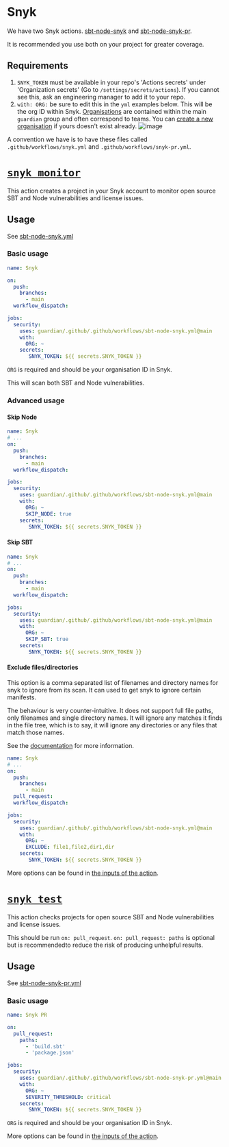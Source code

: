 # Snyk

We have two Snyk actions. [sbt-node-snyk](sbt-node-snyk.yml) and [sbt-node-snyk-pr](sbt-node-snyk-pr.yml).

It is recommended you use both on your project for greater coverage.

## Requirements

1. `SNYK_TOKEN` must be available in your repo's 'Actions secrets' under 'Organization secrets' (Go to `/settings/secrets/actions`). If you cannot see this, ask an engineering manager to add it to your repo.
1. `with: ORG:` be sure to edit this in the `yml` examples below. This will be the org ID within Snyk. [Organisations](https://docs.snyk.io/introducing-snyk/snyks-core-concepts/groups-organizations-and-users#snyk-organizations) are contained within the main `guardian` group and often correspond to teams. You can [create a new organisation](https://docs.snyk.io/features/user-and-group-management/managing-groups-and-organizations/manage-snyk-organizations) if yours doesn't exist already.
   ![image](https://user-images.githubusercontent.com/48949546/112194614-f6985880-8c00-11eb-946f-a88fdae57662.jpg)

A convention we have is to have these files called `.github/workflows/snyk.yml` and `.github/workflows/snyk-pr.yml`.

# [`snyk monitor`](https://docs.snyk.io/snyk-cli/commands/monitor)

This action creates a project in your Snyk account to monitor open source SBT and Node vulnerabilities and license issues.

## Usage

See [sbt-node-snyk.yml](sbt-node-snyk.yml)

### Basic usage

```yml
name: Snyk

on:
  push:
    branches:
      - main
  workflow_dispatch:

jobs:
  security:
    uses: guardian/.github/.github/workflows/sbt-node-snyk.yml@main
    with:
      ORG: ~
    secrets:
       SNYK_TOKEN: ${{ secrets.SNYK_TOKEN }}
```

`ORG` is required and should be your organisation ID in Snyk.

This will scan both SBT and Node vulnerabilities.

### Advanced usage

#### Skip Node

```yml
name: Snyk
# ...
on:
  push:
    branches:
      - main
  workflow_dispatch:

jobs:
  security:
    uses: guardian/.github/.github/workflows/sbt-node-snyk.yml@main
    with:
      ORG: ~
      SKIP_NODE: true
    secrets:
       SNYK_TOKEN: ${{ secrets.SNYK_TOKEN }}
```

#### Skip SBT

```yml
name: Snyk
# ...
on:
  push:
    branches:
      - main
  workflow_dispatch:

jobs:
  security:
    uses: guardian/.github/.github/workflows/sbt-node-snyk.yml@main
    with:
      ORG: ~
      SKIP_SBT: true
    secrets:
       SNYK_TOKEN: ${{ secrets.SNYK_TOKEN }}
```

#### Exclude files/directories

This option is a comma separated list of filenames and directory names for snyk
to ignore from its scan. It can used to get snyk to ignore certain manifests.

The behaviour is very counter-intuitive. It does not support full file paths,
only filenames and single directory names. It will ignore any matches it finds
in the file tree, which is to say, it will ignore any directories or any files that
match those names.

See the [documentation](https://docs.snyk.io/snyk-cli/commands/monitor#exclude-less-than-name-greater-than-less-than-name-greater-than-...greater-than)
for more information.

```yml
name: Snyk
# ...
on:
  push:
    branches:
      - main
  pull_request:
  workflow_dispatch:

jobs:
  security:
    uses: guardian/.github/.github/workflows/sbt-node-snyk.yml@main
    with:
      ORG: ~
      EXCLUDE: file1,file2,dir1,dir
    secrets:
       SNYK_TOKEN: ${{ secrets.SNYK_TOKEN }}
```

More options can be found in [the inputs of the action](../sbt-node-snyk.yml#L5).

# [`snyk test`](https://docs.snyk.io/snyk-cli/commands/test)

This action checks projects for open source SBT and Node vulnerabilities and license issues.

This should be run `on: pull_request`. `on: pull_request: paths` is optional but is recommendedto reduce the risk of producing unhelpful results.

## Usage

See [sbt-node-snyk-pr.yml](sbt-node-snyk-pr.yml)

### Basic usage

```yml
name: Snyk PR

on:
  pull_request:
    paths:
      - 'build.sbt'
      - 'package.json'

jobs:
  security:
    uses: guardian/.github/.github/workflows/sbt-node-snyk-pr.yml@main
    with:
      ORG: ~
      SEVERITY_THRESHOLD: critical
    secrets:
       SNYK_TOKEN: ${{ secrets.SNYK_TOKEN }}
```

`ORG` is required and should be your organisation ID in Snyk.

More options can be found in [the inputs of the action](sbt-node-snyk-pr.yml#L5).
